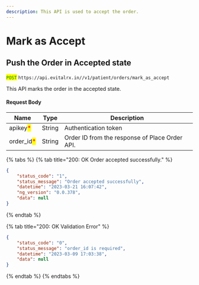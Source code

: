 ```yaml
---
description: This API is used to accept the order.
---
```


# Mark as Accept

## Push the Order in Accepted state

<mark style="color:green;">`POST`</mark> `https://api.evitalrx.in//v1/patient/orders/mark_as_accept`

This API marks the order in the accepted state.

#### Request Body

| Name                                        | Type   | Description                                     |
| ------------------------------------------- | ------ | ----------------------------------------------- |
| apikey<mark style="color:red;">\*</mark>    | String | Authentication token                            |
| order\_id<mark style="color:red;">\*</mark> | String | Order ID from the response of Place Order API.  |

{% tabs %}
{% tab title="200: OK Order accepted successfully." %}
```json
{
    "status_code": "1",
    "status_message": "Order accepted successfully",
    "datetime": "2023-03-21 16:07:42",
    "ng_version": "0.0.378",
    "data": null
}
```
{% endtab %}

{% tab title="200: OK Validation Error" %}
```json
{
    "status_code": "0",
    "status_message": "order_id is required",
    "datetime": "2023-03-09 17:03:38",
    "data": null
}
```
{% endtab %}
{% endtabs %}

